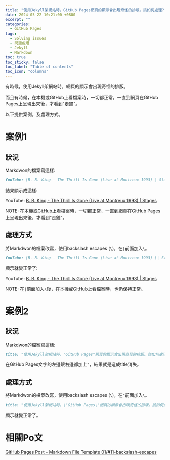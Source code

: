 ```yaml
---
title: "使用Jekyll架網站時，GitHub Pages網頁的顯示會出現奇怪的排版。該如何處理?"
date: 2024-05-22 10:21:00 +0800
excerpt: ""
categories: 
  - GitHub Pages
tags:
  - Solving issues
  - 問題處理
  - Jekyll
  - Markdown
toc: true
toc_sticky: false
toc_label: "Table of contents"
toc_icon: "columns"
---
```


有時候，使用Jekyll架網站時，網頁的顯示會出現奇怪的排版。

而且有時候，在本機或GitHub上看檔案時，一切都正常，一直到網頁在GitHub Pages上呈現出來後，才看到"走鐘"。

以下提供案例，及處理方式。

# 案例1

## 狀況

Markdwon的檔案寫這樣:

```markdown
YouTube: [B. B. King - The Thrill Is Gone (Live at Montreux 1993) | Stages](<https://www.youtube.com/watch?v=4fk2prKnYnI>)
```

結果顯示成這樣:

YouTube: [B. B. King - The Thrill Is Gone (Live at Montreux 1993) | Stages](<https://www.youtube.com/watch?v=4fk2prKnYnI>)

NOTE: 在本機或GitHub上看檔案時，一切都正常，一直到網頁在GitHub Pages上呈現出來後，才看到"走鐘"。

## 處理方式

將Markdwon的檔案改寫，使用backslash escapes (`\`)，在`|`前面加入`\`。

```markdown
YouTube: [B. B. King - The Thrill Is Gone (Live at Montreux 1993) \| Stages](<https://www.youtube.com/watch?v=4fk2prKnYnI>)
```

顯示就變正常了:

YouTube: [B. B. King - The Thrill Is Gone (Live at Montreux 1993) \| Stages](<https://www.youtube.com/watch?v=4fk2prKnYnI>)

NOTE: 在`|`前面加入`\`後，在本機或GitHub上看檔案時，也仍保持正常。

# 案例2

## 狀況

Markdwon的檔案寫這樣:

```markdown
title: "使用Jekyll架網站時，"GitHub Pages"網頁的顯示會出現奇怪的排版。該如何處理?"
```

在GitHub Pages文字的左邊跟右邊都加上`"`，結果就是造成title消失。

## 處理方式

將Markdwon的檔案改寫，使用backslash escapes (`\`)，在`"`前面加入`\`。

```markdown
title: "使用Jekyll架網站時，\"GitHub Pages\"網頁的顯示會出現奇怪的排版。該如何處理?"
```

顯示就變正常了。

# 相關Po文

[GitHub Pages Post - Markdown File Template 01/#11-backslash-escapes](<https://hsienching.github.io/2024/03/31/GitHub-Pages-Post-Template-01/#11-backslash-escapes>)
